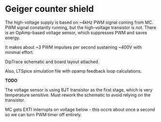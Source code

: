 # Geiger counter shield

The high-voltage supply is based on ~4kHz PWM signal coming from MC. PWM signal constantly running, but the high-voltage transistor is not. There is an OpAmp-based voltage sensor, which suppresses PWM and saves energy. 

It makes about ~3 PWM impulses per second sustaining ~400V with minimal effort.

DipTrace schematic and board layout attached.

Also, LTSpice simulation file with opamp feedback loop calculations.

**TODO**

The voltage sensor is using BJT transistor as the first stage, which is very temperature sensitive. Must rework the schematic to avoid relying on the transistor.

MC gets EXTI interrupts on voltage below - this occrs about once a second so we can turn PWM timer off entirely.
